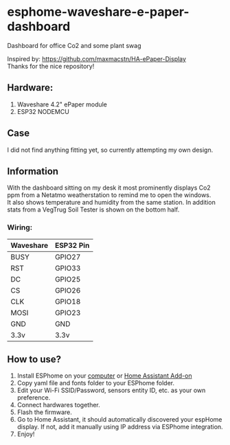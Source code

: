 # esphome-waveshare-e-paper-dashboard
Dashboard for office Co2 and some plant swag

Inspired by: https://github.com/maxmacstn/HA-ePaper-Display  
Thanks for the nice repository!

## Hardware:
1. Waveshare 4.2" ePaper module
2. ESP32 NODEMCU

## Case
I did not find anything fitting yet, so currently attempting my own design.

## Information
With the dashboard sitting on my desk it most prominently displays Co2 ppm from a Netatmo weatherstation to remind me to open the windows.  
It also shows temperature and humidity from the same station. In addition stats from a VegTrug Soil Tester is shown on the bottom half.
 
### Wiring: 

|Waveshare| ESP32 Pin|
|--|--|
| BUSY | GPIO27 |
| RST | GPIO33  |
| DC | GPIO25 |
| CS | GPIO26 |
| CLK | GPIO18 |
| MOSI | GPIO23 |
| GND | GND |
| 3.3v | 3.3v |


## How to use?

 1. Install ESPhome on your [computer](https://esphome.io/guides/getting_started_command_line.html) or [Home Assistant Add-on](https://esphome.io/guides/getting_started_hassio.html)
 2. Copy yaml file and fonts folder to your ESPhome folder.
 3. Edit your Wi-Fi SSID/Password, sensors entity ID, etc. as your own preference.
 4. Connect hardwares together.
 5. Flash the firmware.
 6. Go to Home Assistant, it should automatically discovered your espHome display. If not, add it manually using IP address via ESPhome integration.
 7. Enjoy!
